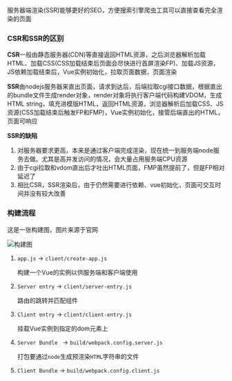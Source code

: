 服务器端渲染(SSR)能够更好的SEO，方便搜索引擎爬虫工具可以直接查看完全渲染的页面

### CSR和SSR的区别

**CSR**一般由静态服务器(CDN)等直接返回HTML资源，之后浏览器解析加载HTML、加载CSS(CSS加载结束后页面会尽快进行首屏渲染FP)、加载JS资源，JS依赖加载结束后，Vue实例初始化，拉取页面数据，页面渲染

**SSR**由nodejs服务器来直出页面，请求到达后，后端拉取cgi接口数据，根据直出的bundle文件生成render对象，render对象将执行客户端代码构建VDOM，生成HTML string，填充进模版HTML，返回HTML资源，浏览器解析后加载CSS、JS资源(CSS加载结束后触发FP和FMP)，Vue实例初始化，接管后端直出的HTML，页面可响应

**SSR的缺陷**

1. 对服务器要求更高，本来是通过客户端完成渲染，现在统一到服务端node服务去做。尤其是高并发访问的情况，会大量占用服务端CPU资源
2. 由于cgi拉取和vdom直出后才吐出HTML页面，FMP虽然提前了，但是FP相对延迟了
3. 相比CSR，SSR渲染后，由于仍然需要进行依赖、vue初始化，页面可交互时间并没有较大改善

### 构建流程

这是一张构建图，图片来源于官网

![构建图](/Users/qianhongxiu/WebstormProjects/vue-ssr-tech/client/assets/images/构建图.jpg)

1. `app.js` -> `client/create-app.js`

   构建一个Vue的实例以供服务端和客户端使用

2. `Server entry` -> `client/server-entry.js`

   路由的跳转并匹配组件

3. `Client entry` -> `client/client-entry.js`

   挂载Vue实例到指定的dom元素上

4. `Server Bundle ` -> `build/webpack.config.server.js`

   打包要通过`node`生成预渲染`HTML`字符串的文件

5. `Client Bundle` -> `build/webpack.config.client.js`

   